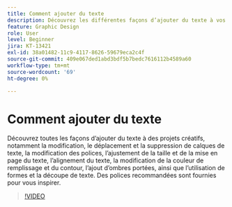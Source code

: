 ```yaml
---
title: Comment ajouter du texte
description: Découvrez les différentes façons d’ajouter du texte à vos projets créatifs
feature: Graphic Design
role: User
level: Beginner
jira: KT-13421
exl-id: 38a01482-11c9-4117-8626-59679eca2c4f
source-git-commit: 409e067ded1abd3bdf5b7bedc7616112b4589a60
workflow-type: tm+mt
source-wordcount: '69'
ht-degree: 0%

---
```


# Comment ajouter du texte

Découvrez toutes les façons d’ajouter du texte à des projets créatifs, notamment la modification, le déplacement et la suppression de calques de texte, la modification des polices, l’ajustement de la taille et de la mise en page du texte, l’alignement du texte, la modification de la couleur de remplissage et du contour, l’ajout d’ombres portées, ainsi que l’utilisation de formes et la découpe de texte. Des polices recommandées sont fournies pour vous inspirer.

>[!VIDEO](https://video.tv.adobe.com/v/3420222?quality=12&learn=on&hidetitle=true)
